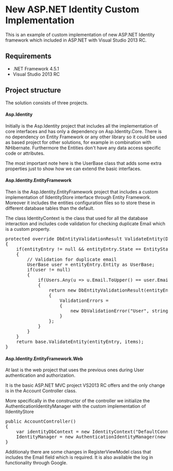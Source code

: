 <h1>New ASP.NET Identity Custom Implementation</h1>

<p>This is an example of custom implementation of new ASP.NET Identity framework which included in ASP.NET  
with Visual Studio 2013 RC.</p>
  

<h2>Requirements</h2>
<ul>
    <li>.NET Framework 4.5.1</li>
    <li>Visual Studio 2013 RC</li>
</ul>


<h2>Project structure</h2>

<p>The solution consists of three projects.</p>

<h4>Asp.Identity</h4>

<p>Initially is the Asp.Identity project that includes all the implementation of core interfaces and has only a dependency
on Asp.Identity.Core. There is no dependency on Entity Framework or any other library so it could be used as based project
for other solutions, for example in combination with NHibernate. Furthermore the Entities don't have any data access specific code or attributes.</p>

<p>The most important note here is the UserBase class that adds some extra properties 
	just to show how we can extend the basic interfaces.</p>

<h4>Asp.Identity.EntityFramework</h4>

<p>Then is the Asp.Identity.EntityFramework project that includes a custom implementation of IIdentityStore interface through Entity Framework.
	Moreover it includes the entities configuration files so to store these in different database tables than the default.</p>

<p>The class IdentityContext is the class that used for all the database interaction and includes code validation for checking
	duplicate Email which is a custom property.</p>

<pre>
protected override DbEntityValidationResult ValidateEntity(DbEntityEntry entityEntry, IDictionary<object, object> items)
{
    if(entityEntry != null && entityEntry.State == EntityState.Added)
    {
        // Validation for duplicate email
        UserBase user = entityEntry.Entity as UserBase;
        if(user != null)
        {
            if(Users.Any(u => u.Email.ToUpper() == user.Email.ToUpper()))
            {
                return new DbEntityValidationResult(entityEntry, new List<DbValidationError>())
                {
                    ValidationErrors =
                    {
                        new DbValidationError("User", string.Format(CultureInfo.CurrentCulture, "Duplicate Email. Email: {0}", user.Email))
                    }
                };
            }
        }
    }
    return base.ValidateEntity(entityEntry, items);
}
</pre>

<h4>Asp.Identity.EntityFramework.Web</h4>

<p>At last is the web project that uses the previous ones during User authentication and authorization.</p>

<p>It is the basic ASP.NET MVC project VS2013 RC offers and the only change is in the Account Controller class.</p>

<p>More specifically in the constructor of the controller we initialize the AuthenticationIdentityManager 
	with the custom implementation of IIdentityStore</p>

<pre>
public AccountController() 
{
    var identityDbContext = new IdentityContext("DefaultConnection");
    IdentityManager = new AuthenticationIdentityManager(new IdentityStore(identityDbContext));
}
</pre>

<p>
	Additionaly there are some changes in RegisterViewModel class that includes the Email field which is required.
	It is also available the log in functionality through Google.
</p>